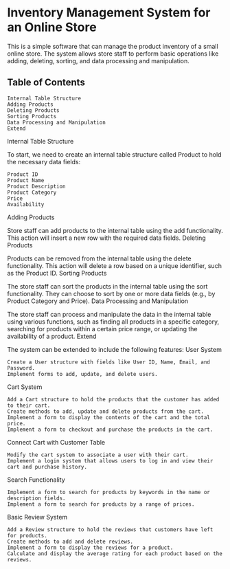 # Inventory Management System for an Online Store

This is a simple software that can manage the product inventory of a small online store. The system allows store staff to perform basic operations like adding, deleting, sorting, and data processing and manipulation.
## Table of Contents

    Internal Table Structure
    Adding Products
    Deleting Products
    Sorting Products
    Data Processing and Manipulation
    Extend

Internal Table Structure

To start, we need to create an internal table structure called Product to hold the necessary data fields:

    Product ID
    Product Name
    Product Description
    Product Category
    Price
    Availability

Adding Products

Store staff can add products to the internal table using the add functionality. This action will insert a new row with the required data fields.
Deleting Products

Products can be removed from the internal table using the delete functionality. This action will delete a row based on a unique identifier, such as the Product ID.
Sorting Products

The store staff can sort the products in the internal table using the sort functionality. They can choose to sort by one or more data fields (e.g., by Product Category and Price).
Data Processing and Manipulation

The store staff can process and manipulate the data in the internal table using various functions, such as finding all products in a specific category, searching for products within a certain price range, or updating the availability of a product.
Extend

The system can be extended to include the following features:
User System

    Create a User structure with fields like User ID, Name, Email, and Password.
    Implement forms to add, update, and delete users.

Cart System

    Add a Cart structure to hold the products that the customer has added to their cart.
    Create methods to add, update and delete products from the cart.
    Implement a form to display the contents of the cart and the total price.
    Implement a form to checkout and purchase the products in the cart.

Connect Cart with Customer Table

    Modify the cart system to associate a user with their cart.
    Implement a login system that allows users to log in and view their cart and purchase history.

Search Functionality

    Implement a form to search for products by keywords in the name or description fields.
    Implement a form to search for products by a range of prices.

Basic Review System

    Add a Review structure to hold the reviews that customers have left for products.
    Create methods to add and delete reviews.
    Implement a form to display the reviews for a product.
    Calculate and display the average rating for each product based on the reviews.
